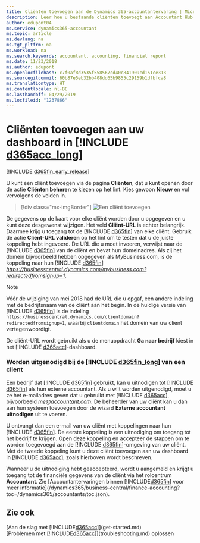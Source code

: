 ```yaml
---
title: Cliënten toevoegen aan de Dynamics 365-accountantervaring | Microsoft Docs
description: Leer hoe u bestaande cliënten toevoegt aan Accountant Hub voor Dynamics 365.
author: edupont04
ms.service: dynamics365-accountant
ms.topic: article
ms.devlang: na
ms.tgt_pltfrm: na
ms.workload: na
ms.search.keywords: accountant, accounting, financial report
ms.date: 11/23/2018
ms.author: edupont
ms.openlocfilehash: c7f0af8d3535f558567cd40c841909cd151ce313
ms.sourcegitcommit: 60b87e5eb32bb408dd65b9855c29159b1dfbfca8
ms.translationtype: HT
ms.contentlocale: nl-BE
ms.lasthandoff: 04/29/2019
ms.locfileid: "1237866"
---
```

# <a name="add-clients-to-your-dashboard-in-include-d365acclongincludesd365acclongmdmd"></a>Cliënten toevoegen aan uw dashboard in [!INCLUDE [d365acc_long](includes/d365acc_long_md.md)]
[!INCLUDE [d365fin_early_release](includes/d365fin_early_release.md.md)]

U kunt een cliënt toevoegen via de pagina **Cliënten**, dat u kunt openen door de actie **Cliënten beheren** te kiezen op het lint. Kies gewoon **Nieuw** en vul vervolgens de velden in.  

> [!div class="mx-imgBorder"]
> ![Een cliënt toevoegen](./media/accountant-add-client/manage-client.png)

De gegevens op de kaart voor elke cliënt worden door u opgegeven en u kunt deze desgewenst wijzigen. Het veld **Cliënt-URL** is echter belangrijk. Daarmee krijg u toegang tot de [!INCLUDE [d365fin](includes/d365fin_md.md)] van elke cliënt. Gebruik de actie **Cliënt-URL valideren** op het lint om te testen dat u de juiste koppeling hebt ingevoerd. De URL die u moet invoeren, verwijst naar de [!INCLUDE [d365fin](includes/d365fin_md.md)] van de cliënt en bevat hun domeinadres. Als zij het domein bijvoorbeeld hebben opgegeven als MyBusiness.com, is de koppeling naar hun [!INCLUDE [d365fin](includes/d365fin_md.md)] *https://businesscentral.dynamics.com/mybusiness.com?redirectedfromsignup=1*.  

> [!NOTE]
>  Vóór de wijziging van mei 2018 had de URL die u opgaf, een andere indeling met de bedrijfsnaam van de cliënt aan het begin. In de huidige versie van [!INCLUDE [d365fin](includes/d365fin_md.md)] is de indeling ```https://businesscentral.dynamics.com/clientdomain?redirectedfromsignup=1```, waarbij ```clientdomain``` het domein van uw client vertegenwoordigt.  

De cliënt-URL wordt gebruikt als u de menuopdracht **Ga naar bedrijf** kiest in het [!INCLUDE [d365acc](includes/d365acc_md.md)]-dashboard.  

### <a name="get-invited-to-a-clients-include-d365finlongincludesd365finlongmdmd"></a>Worden uitgenodigd bij de [!INCLUDE [d365fin_long](includes/d365fin_long_md.md)] van een client
Een bedrijf dat [!INCLUDE [d365fin](includes/d365fin_md.md)] gebruikt, kan u uitnodigen tot [!INCLUDE [d365fin](includes/d365fin_md.md)] als hun externe accountant. Als u wilt worden uitgenodigd, moet u ze het e-mailadres geven dat u gebruikt met [!INCLUDE [d365acc](includes/d365acc_md.md)], bijvoorbeeld <em>me@accountant.com</em>. De beheerder van uw cliënt kan u dan aan hun systeem toevoegen door de wizard **Externe accountant uitnodigen** uit te voeren.  

U ontvangt dan een e-mail van uw cliënt met koppelingen naar hun [!INCLUDE [d365fin](includes/d365fin_md.md)]. De eerste koppeling is een uitnodiging om toegang tot het bedrijf te krijgen. Open deze koppeling en accepteer de stappen om te worden toegevoegd aan de [!INCLUDE [d365fin](includes/d365fin_md.md)]-omgeving van uw cliënt. Met de tweede koppeling kunt u deze cliënt toevoegen aan uw dashboard in [!INCLUDE [d365acc](includes/d365acc_md.md)], zoals hierboven wordt beschreven.  

Wanneer u de uitnodiging hebt geaccepteerd, wordt u aangemeld en krijgt u toegang tot de financiële gegevens van de cliënt via het rolcentrum **Accountant**. Zie [Accountantervaringen binnen [!INCLUDE[d365fin](includes/d365fin_md.md)] voor meer informatie](/dynamics365/business-central/finance-accounting?toc=/dynamics365/accountants/toc.json).  

## <a name="see-also"></a>Zie ook
[Aan de slag met [!INCLUDE[d365acc](includes/d365acc_md.md)]](get-started.md)  
[Problemen met [!INCLUDE[d365acc](includes/d365acc_md.md)]](troubleshooting.md) oplossen  
